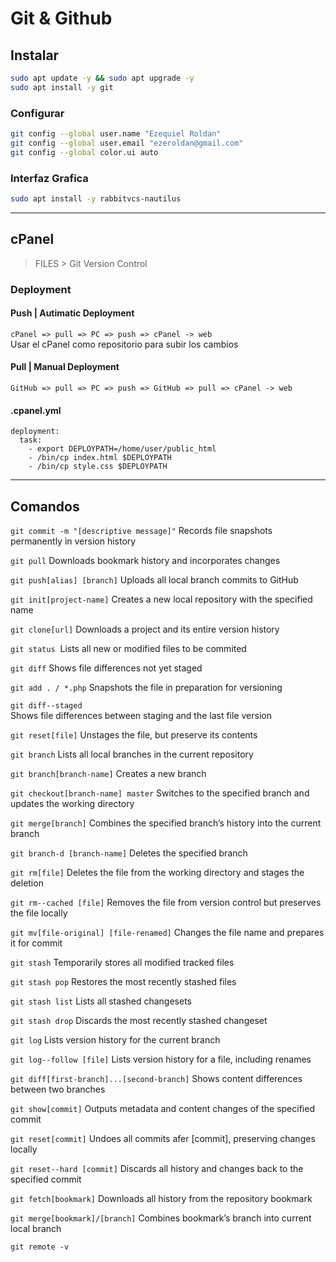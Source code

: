 # Git & Github

## Instalar
```BASH
sudo apt update -y && sudo apt upgrade -y
sudo apt install -y git
```

### Configurar
```BASH
git config --global user.name "Ezequiel Roldan"
git config --global user.email "ezeroldan@gmail.com"
git config --global color.ui auto
```

### Interfaz Grafica
```BASH
sudo apt install -y rabbitvcs-nautilus
```

---

## cPanel 
> FILES > Git Version Control

### Deployment

#### Push | Autimatic Deployment
`cPanel => pull => PC => push => cPanel -> web`  
Usar el cPanel como repositorio para subir los cambios  

#### Pull | Manual Deployment
`GitHub => pull => PC => push => GitHub => pull => cPanel -> web`  

#### .cpanel.yml
```YML
deployment:
  task:
    - export DEPLOYPATH=/home/user/public_html
    - /bin/cp index.html $DEPLOYPATH
    - /bin/cp style.css $DEPLOYPATH
```

---

## Comandos

`git commit -m "[descriptive message]"`
Records file snapshots permanently in version history  

`git pull`
Downloads bookmark history and incorporates changes  

`git push[alias] [branch]`
Uploads all local branch commits to GitHub  

`git init[project-name]`
Creates a new local repository with the specified name

`git clone[url]`
Downloads a project and its entire version history

`git status` 
Lists all new or modified files to be commited

`git diff`
Shows file differences not yet staged

`git add . / *.php`
Snapshots the file in preparation for versioning

`git diff--staged`  
Shows file differences between staging and the last file version

`git reset[file]`
Unstages the file, but preserve its contents

`git branch`
Lists all local branches in the current repository

`git branch[branch-name]`
Creates a new branch  

`git checkout[branch-name] master`
Switches to the specified branch and updates the working directory  

`git merge[branch]`
Combines the specified branch’s history into the current branch  

`git branch-d [branch-name]`
Deletes the specified branch  

`git rm[file]`
Deletes the file from the working directory and stages the deletion  

`git rm--cached [file]`
Removes the file from version control but preserves the file locally  

`git mv[file-original] [file-renamed]`
Changes the file name and prepares it for commit  

`git stash`
Temporarily stores all modified tracked files  

`git stash pop`
Restores the most recently stashed files  

`git stash list`
Lists all stashed changesets  

`git stash drop`
Discards the most recently stashed changeset  

`git log`
Lists version history for the current branch  

`git log--follow [file]`
Lists version history for a file, including renames  

`git diff[first-branch]...[second-branch]`
Shows content differences between two branches  

`git show[commit]`
Outputs metadata and content changes of the specified commit  

`git reset[commit]`
Undoes all commits afer [commit], preserving changes locally  

`git reset--hard [commit]`
Discards all history and changes back to the specified commit

`git fetch[bookmark]`
Downloads all history from the repository bookmark

`git merge[bookmark]/[branch]`
Combines bookmark’s branch into current local branch  

`git remote -v`

